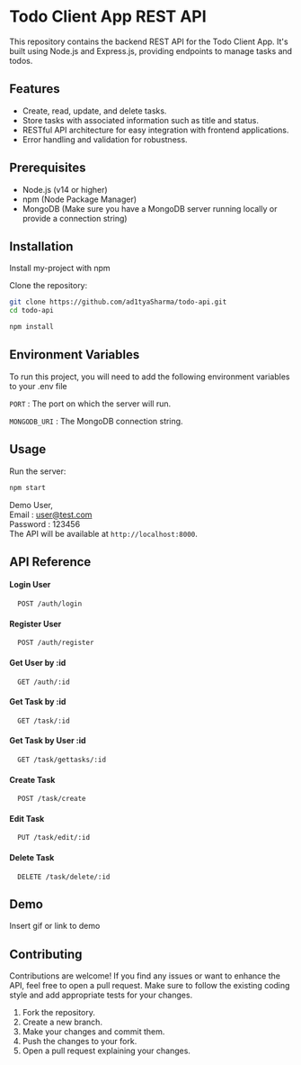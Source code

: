 
# Todo Client App REST API

This repository contains the backend REST API for the Todo Client App. It's built using Node.js and Express.js, providing endpoints to manage tasks and todos.



## Features


- Create, read, update, and delete tasks.
- Store tasks with associated information such as title and status.
- RESTful API architecture for easy integration with frontend applications.
- Error handling and validation for robustness.
## Prerequisites

- Node.js (v14 or higher)
- npm (Node Package Manager)
- MongoDB (Make sure you have a MongoDB server running locally or provide a connection string)
## Installation

Install my-project with npm

Clone the repository:

```bash
git clone https://github.com/ad1tyaSharma/todo-api.git
cd todo-api
```
```bash
npm install
```


## Environment Variables

To run this project, you will need to add the following environment variables to your .env file

`PORT` :  The port on which the server will run.

`MONGODB_URI` : The MongoDB connection string.


## Usage

Run the server:
```bash 
npm start
```
Demo User,<br/>
Email : user@test.com<br/>
Password : 123456<br/>
The API will be available at `http://localhost:8000`.

## API Reference

#### Login User

```http
  POST /auth/login
```

#### Register User

```http
  POST /auth/register
```


#### Get User by :id

```http
  GET /auth/:id
```

#### Get Task by :id

```http
  GET /task/:id
```

#### Get Task by User :id

```http
  GET /task/gettasks/:id
```
#### Create Task 

```http
  POST /task/create
```
#### Edit Task 

```http
  PUT /task/edit/:id
```
#### Delete Task 

```http
  DELETE /task/delete/:id
```

## Demo

Insert gif or link to demo


## Contributing

Contributions are welcome! If you find any issues or want to enhance the API, feel free to open a pull request. Make sure to follow the existing coding style and add appropriate tests for your changes.

1. Fork the repository.
2. Create a new branch.
3. Make your changes and commit them.
4. Push the changes to your fork.
5. Open a pull request explaining your changes.


